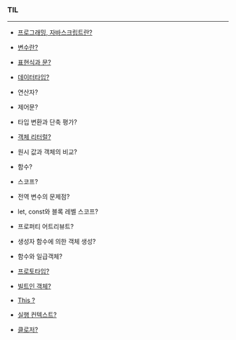 ### TIL

---

- [프로그래밍, 자바스크립트란?](https://github.com/gyumk/TIL/blob/master/2020-04/0420-TIL.md)

- [변수란?](https://github.com/gyumk/TIL/blob/master/2020-04/0421-TIL.md#변수)

- [표현식과 문?](https://github.com/gyumk/TIL/blob/master/2020-04/0421-TIL.md#표현식과-문)

- [데이터타입?](https://github.com/gyumk/TIL/blob/master/2020-04/0423-TIL.md#데이터-타입의-종류)

- 연산자?

- 제어문?

- 타입 변환과 단축 평가?

- [객체 리터럴?](https://github.com/gyumk/TIL/blob/master/2020-04/0427-TIL.md#객체란)

- 원시 값과 객체의 비교?

- 함수?

- 스코프?

- 전역 변수의 문제점?

- let, const와 블록 레벨 스코프? 

- 프로퍼티 어트리뷰트? 

- 생성자 함수에 의한 객체 생성? 

- 함수와 일급객체? 

- [프로토타입?](https://github.com/gyumk/TIL/blob/master/2020-05/0510-TIL.md)

- [빌트인 객체?](https://github.com/gyumk/TIL/blob/master/2020-05/0507-TIL.md)

- [This ?](https://github.com/gyumk/TIL/blob/master/2020-05/0510-2-TIL.md)

- [실행 컨텍스트?](https://github.com/gyumk/TIL/blob/master/2020-05/0513-TIL.md)

- [클로저?](https://github.com/gyumk/TIL/blob/master/2020-05/0512-TIL.md)

  